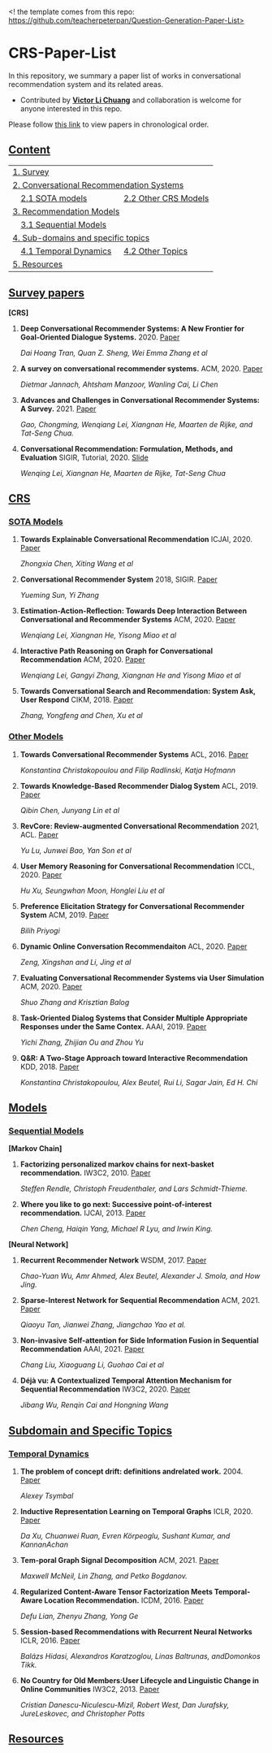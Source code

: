 <! the template comes from this repo: https://github.com/teacherpeterpan/Question-Generation-Paper-List>

# CRS-Paper-List
In this repository, we summary a paper list of works in conversational recommendation system and its related areas.


- Contributed by **[Victor Li Chuang](github.com/xiaowudeshen)** and collaboration is welcome for anyone interested in this repo.

Please follow [this link](./README_by_year.md) to view papers in chronological order. 

## [Content](#content)

<table>
<tr><td colspan="2"><a href="#survey-papers">1. Survey</a></td></tr> 
    
<tr><td colspan="3"><a href="#crs">2. Conversational Recommendation Systems</a></td></tr> 
<tr>
    <td>&emsp;<a href="#sota-models">2.1 SOTA models</a></td>
    <td>&ensp;<a href="#other-models">2.2 Other CRS Models</a></td>
</tr> 
<tr><td colspan="2"><a href="#models">3. Recommendation Models</a></td></tr>

<tr>
    <td>&emsp;<a href="#sequential-models">3.1 Sequential Models</a></td>
</tr>

<tr><td colspan="2"><a href="#sub-domain-and-specific-topics">4. Sub-domains and specific topics</a></td></tr>
<tr>
    <td>&emsp;<a href="#temporal-dynamics">4.1 Temporal Dynamics</a></td>
    <td>&ensp;<a href="#other-topics">4.2 Other Topics</a></td>
</tr>     
    
<tr><td colspan="2"><a href="#resources">5. Resources</a></td></tr>
</table>

## [Survey papers](#content)

**[CRS]**


1. **Deep Conversational Recommender Systems: A New Frontier for Goal-Oriented Dialogue Systems.** 2020. [Paper](https://arxiv.org/pdf/2004.13245.pdf)

    *Dai Hoang Tran, Quan Z. Sheng, Wei Emma Zhang et al*
   
    
2. **A survey on conversational recommender systems.** ACM, 2020. [Paper](https://arxiv.org/pdf/2004.00646.pdf)

    *Dietmar Jannach, Ahtsham Manzoor, Wanling Cai, Li Chen*
    
3. **Advances and Challenges in Conversational Recommender Systems: A Survey.** 2021. [Paper](https://arxiv.org/pdf/2101.09459.pdf)

    *Gao, Chongming, Wenqiang Lei, Xiangnan He, Maarten de Rijke, and Tat-Seng Chua.*
    
4. **Conversational Recommendation: Formulation, Methods, and Evaluation** SIGIR, Tutorial, 2020. [Slide](http://staff.ustc.edu.cn/~hexn/slides/sigir20-tutorial-CRS-slides.pdf)

    *Wenqing Lei, Xiangnan He, Maarten de Rijke, Tat-Seng Chua*
    

## [CRS](#content)



### [SOTA Models](#crs)



1. **Towards Explainable Conversational Recommendation** ICJAI, 2020. [Paper](https://www.ijcai.org/proceedings/2020/0414.pdf)

    *Zhongxia Chen, Xiting Wang et al*

2. **Conversational Recommender System** 2018, SIGIR. [Paper](https://arxiv.org/pdf/1806.03277)

    *Yueming Sun, Yi Zhang*

3. **Estimation-Action-Reflection: Towards Deep Interaction Between Conversational and Recommender Systems** ACM, 2020. [Paper](https://arxiv.org/pdf/2002.09102.pdf)

    *Wenqiang Lei, Xiangnan He, Yisong Miao et al*

4. **Interactive Path Reasoning on Graph for Conversational Recommendation** ACM, 2020. [Paper](https://arxiv.org/pdf/2007.00194)

    *Wenqiang Lei, Gangyi Zhang, Xiangnan He and Yisong Miao et al*

5. **Towards Conversational Search and Recommendation: System Ask, User Respond** CIKM, 2018. [Paper](http://yongfeng.me/attach/conv-search-rec-zhang2018.pdf)

    *Zhang, Yongfeng and Chen, Xu et al*


### [Other Models](#other-models)

1. **Towards Conversational Recommender Systems** ACL, 2016. [Paper](https://www.kdd.org/kdd2016/papers/files/rfp0063-christakopoulouA.pdf)

    *Konstantina Christakopoulou and Filip Radlinski, Katja Hofmann*

2. **Towards Knowledge-Based Recommender Dialog System** ACL, 2019. [Paper](https://arxiv.org/pdf/1908.05391)

    *Qibin Chen, Junyang Lin et al*

3. **RevCore: Review-augmented Conversational Recommendation** 2021, ACL. [Paper](https://arxiv.org/pdf/2106.00957.pdf)

    *Yu Lu, Junwei Bao, Yan Son et al*

4. **User Memory Reasoning for Conversational Recommendation** ICCL, 2020. [Paper](https://arxiv.org/pdf/2006.00184)

    *Hu Xu, Seungwhan Moon, Honglei Liu et al*

5. **Preference Elicitation Strategy for Conversational Recommender System** ACM, 2019. [Paper](https://dl.acm.org/doi/abs/10.1145/3289600.3291604)

    *Bilih Priyogi*

6. **Dynamic Online Conversation Recommendaiton** ACL, 2020. [Paper](https://aclanthology.org/2020.acl-main.305.pdf)

    *Zeng, Xingshan and Li, Jing et al*

7. **Evaluating Conversational Recommender Systems via User Simulation** ACM, 2020. [Paper](https://arxiv.org/pdf/2006.08732.pdf)

    *Shuo Zhang and Krisztian Balog*

8. **Task-Oriented Dialog Systems that Consider Multiple Appropriate Responses under the Same Contex.** AAAI, 2019. [Paper](https://arxiv.org/pdf/1911.10484.pdf)

    *Yichi Zhang, Zhijian Ou and Zhou Yu*

9. **Q&R: A Two-Stage Approach toward Interactive Recommendation** KDD, 2018. [Paper](https://dl-acm-org.libproxy1.nus.edu.sg/doi/pdf/10.1145/3219819.3219894)

    *Konstantina Christakopoulou, Alex Beutel, Rui Li, Sagar Jain, Ed H. Chi*




## [Models](#content)   


### [Sequential Models](#sequential-models) 

**[Markov Chain]**

1. **Factorizing personalized markov chains for next-basket recommendation.** IW3C2, 2010. [Paper](https://dl.acm.org/doi/10.1145/1772690.1772773)

   *Steffen Rendle, Christoph Freudenthaler, and Lars Schmidt-Thieme.*
   
2. **Where you like to go next: Successive point-of-interest recommendation.** IJCAI, 2013. [Paper](https://citeseerx.ist.psu.edu/viewdoc/download?doi=10.1.1.415.7078&rep=rep1&type=pdf)

    *Chen Cheng, Haiqin Yang, Michael R Lyu, and Irwin King.*

**[Neural Network]**

1. **Recurrent Recommender Network** WSDM, 2017. [Paper](https://cseweb.ucsd.edu/classes/fa17/cse291-b/reading/rrn_wsdm2017.pdf)

    *Chao-Yuan Wu, Amr Ahmed, Alex Beutel, Alexander J. Smola, and How Jing.*

2. **Sparse-Interest Network for Sequential Recommendation** ACM, 2021. [Paper](https://arxiv.org/pdf/2102.09267.pdf) 
   
   *Qiaoyu Tan, Jianwei Zhang, Jiangchao Yao et al.*  
   
 3. **Non-invasive Self-attention for Side Information Fusion in Sequential Recommendation** AAAI, 2021. [Paper](https://arxiv.org/pdf/2103.03578)
   
    *Chang Liu, Xiaoguang Li, Guohao Cai et al*
    
 4. **Déjà vu: A Contextualized Temporal Attention Mechanism for Sequential Recommendation** IW3C2, 2020. [Paper](https://arxiv.org/pdf/2002.00741.pdf)

    *Jibang Wu, Renqin Cai and Hongning Wang*
    
  


## [Subdomain and Specific Topics](#sub-domain-and-specific-topics)


### [Temporal Dynamics](#sub-domain-and-specific-topics)

1. **The problem of concept drift: definitions andrelated work.** 2004. [Paper](https://www.scss.tcd.ie/publications/tech-reports/reports.04/TCD-CS-2004-15.pdf)

    *Alexey Tsymbal*

2. **Inductive Representation Learning on Temporal Graphs** ICLR, 2020. [Paper](https://arxiv.org/pdf/2002.07962.pdf)

    *Da Xu, Chuanwei Ruan, Evren Körpeoglu, Sushant Kumar, and KannanAchan*

3. **Tem-poral  Graph  Signal  Decomposition** ACM, 2021. [Paper](https://arxiv.org/pdf/2106.13517.pdf)

    *Maxwell  McNeil,  Lin  Zhang,  and  Petko  Bogdanov.*

4. **Regularized Content-Aware Tensor Factorization Meets Temporal-Aware Location Recommendation.** ICDM, 2016. [Paper](https://doi.org/10.1109/ICDM.2016.0131)

    *Defu Lian, Zhenyu Zhang, Yong Ge*

5. **Session-based Recommendations with Recurrent Neural Networks** ICLR, 2016. [Paper](https://arxiv.org/pdf/1511.06939.pdf)

    *Balázs   Hidasi,   Alexandros   Karatzoglou,   Linas   Baltrunas,   andDomonkos Tikk.*

6. **No Country for Old Members:User Lifecycle and Linguistic Change in Online Communities** IW3C2, 2013. [Paper](https://nlp.stanford.edu/pubs/linguistic_change_lifecycle.pdf)

    *Cristian Danescu-Niculescu-Mizil, Robert West, Dan Jurafsky, JureLeskovec, and Christopher Potts*






## [Resources](#resources)

